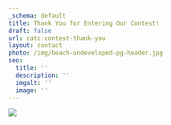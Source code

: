```yaml
---
_schema: default
title: Thank You for Entering Our Contest!
draft: false
url: catc-contest-thank-you
layout: contact
photo: /img/beach-undeveloped-pg-header.jpg
seo:
  title: ''
  description: ''
  imgalt: ''
  image: ''
---
```

<p class="text-center">​​​​<img src="/img/thankyou-graphic-text-red.jpg" /></p>